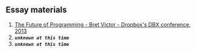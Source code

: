## Essay materials
1) [The Future of Programming - Bret Victor - Dropbox's DBX conference, 2013](https://www.youtube.com/watch?v=8pTEmbeENF4)
2) ***`unknown at this time`***
3) ***`unknown at this time`***
